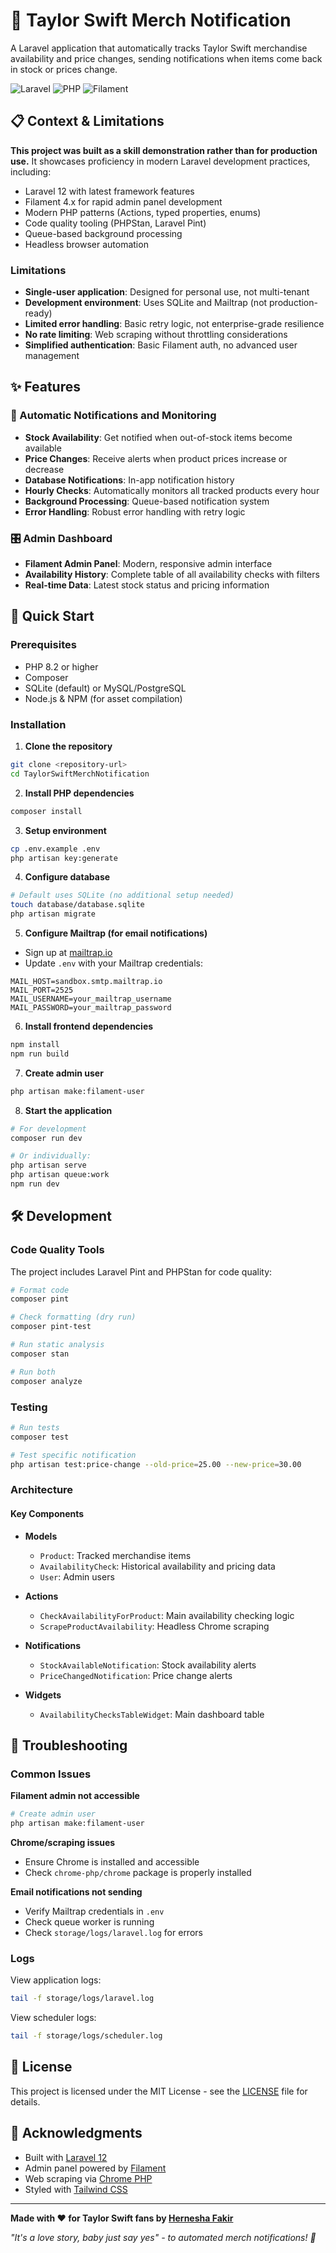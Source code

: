 # 🎵 Taylor Swift Merch Notification

A Laravel application that automatically tracks Taylor Swift merchandise availability and price changes, sending notifications when items come back in stock or prices change.

![Laravel](https://img.shields.io/badge/Laravel-12.x-FF2D20?style=for-the-badge&logo=laravel&logoColor=white)
![PHP](https://img.shields.io/badge/PHP-8.2+-777BB4?style=for-the-badge&logo=php&logoColor=white)
![Filament](https://img.shields.io/badge/Filament-4.x-F59E0B?style=for-the-badge&logo=laravel&logoColor=white)

## 📋 Context & Limitations

**This project was built as a skill demonstration rather than for production use.** It showcases proficiency in modern Laravel development practices, including:

- Laravel 12 with latest framework features
- Filament 4.x for rapid admin panel development
- Modern PHP patterns (Actions, typed properties, enums)
- Code quality tooling (PHPStan, Laravel Pint)
- Queue-based background processing
- Headless browser automation

### Limitations
- **Single-user application**: Designed for personal use, not multi-tenant
- **Development environment**: Uses SQLite and Mailtrap (not production-ready)
- **Limited error handling**: Basic retry logic, not enterprise-grade resilience
- **No rate limiting**: Web scraping without throttling considerations
- **Simplified authentication**: Basic Filament auth, no advanced user management

## ✨ Features

### 📧 Automatic Notifications and Monitoring
- **Stock Availability**: Get notified when out-of-stock items become available
- **Price Changes**: Receive alerts when product prices increase or decrease
- **Database Notifications**: In-app notification history
- **Hourly Checks**: Automatically monitors all tracked products every hour
- **Background Processing**: Queue-based notification system
- **Error Handling**: Robust error handling with retry logic

### 🎛️ Admin Dashboard
- **Filament Admin Panel**: Modern, responsive admin interface
- **Availability History**: Complete table of all availability checks with filters
- **Real-time Data**: Latest stock status and pricing information


## 🚀 Quick Start

### Prerequisites
- PHP 8.2 or higher
- Composer
- SQLite (default) or MySQL/PostgreSQL
- Node.js & NPM (for asset compilation)

### Installation

1. **Clone the repository**
```bash
git clone <repository-url>
cd TaylorSwiftMerchNotification
```

2. **Install PHP dependencies**
```bash
composer install
```

3. **Setup environment**
```bash
cp .env.example .env
php artisan key:generate
```

4. **Configure database**
```bash
# Default uses SQLite (no additional setup needed)
touch database/database.sqlite
php artisan migrate
```

5. **Configure Mailtrap (for email notifications)**
- Sign up at [mailtrap.io](https://mailtrap.io)
- Update `.env` with your Mailtrap credentials:
```env
MAIL_HOST=sandbox.smtp.mailtrap.io
MAIL_PORT=2525
MAIL_USERNAME=your_mailtrap_username
MAIL_PASSWORD=your_mailtrap_password
```

6. **Install frontend dependencies**
```bash
npm install
npm run build
```

7. **Create admin user**
```bash
php artisan make:filament-user
```

8. **Start the application**
```bash
# For development
composer run dev

# Or individually:
php artisan serve
php artisan queue:work
npm run dev
```

## 🛠️ Development

### Code Quality Tools

The project includes Laravel Pint and PHPStan for code quality:

```bash
# Format code
composer pint

# Check formatting (dry run)
composer pint-test

# Run static analysis
composer stan

# Run both
composer analyze
```

### Testing

```bash
# Run tests
composer test

# Test specific notification
php artisan test:price-change --old-price=25.00 --new-price=30.00
```

### Architecture

#### Key Components

- **Models**
  - `Product`: Tracked merchandise items
  - `AvailabilityCheck`: Historical availability and pricing data
  - `User`: Admin users

- **Actions**
  - `CheckAvailabilityForProduct`: Main availability checking logic
  - `ScrapeProductAvailability`: Headless Chrome scraping

- **Notifications**
  - `StockAvailableNotification`: Stock availability alerts
  - `PriceChangedNotification`: Price change alerts

- **Widgets**
  - `AvailabilityChecksTableWidget`: Main dashboard table


## 🔧 Troubleshooting

### Common Issues

**Filament admin not accessible**
```bash
# Create admin user
php artisan make:filament-user
```

**Chrome/scraping issues**
- Ensure Chrome is installed and accessible
- Check `chrome-php/chrome` package is properly installed

**Email notifications not sending**
- Verify Mailtrap credentials in `.env`
- Check queue worker is running
- Check `storage/logs/laravel.log` for errors

### Logs

View application logs:
```bash
tail -f storage/logs/laravel.log
```

View scheduler logs:
```bash
tail -f storage/logs/scheduler.log
```


## 📄 License

This project is licensed under the MIT License - see the [LICENSE](LICENSE) file for details.

## 🙏 Acknowledgments

- Built with [Laravel 12](https://laravel.com)
- Admin panel powered by [Filament](https://filamentphp.com)
- Web scraping via [Chrome PHP](https://github.com/chrome-php/chrome)
- Styled with [Tailwind CSS](https://tailwindcss.com)

---

**Made with ❤️ for Taylor Swift fans by [Hernesha Fakir]()**

*"It's a love story, baby just say yes" - to automated merch notifications! 🎵*
